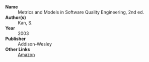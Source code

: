 
<dl>
	<dt><strong>Name</strong></dt>
	<dd>Metrics and Models in Software Quality Engineering, 2nd ed.</dd>
	<dt><strong>Author(s)</strong></dt>
	<dd>Kan, S.</dd>
	<dt><strong>Year</strong></dt>
	<dd>2003</dd>
	<dt><strong>Publisher</strong></dt>
	<dd>Addison-Wesley</dd>
	<dt><strong>Other Links</strong></dt>
	<dd><a href="https://www.amazon.com/Metrics-Models-Software-Quality-Engineering/dp/0201729156">Amazon</a></dd>
</dl>
